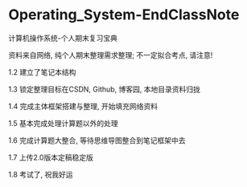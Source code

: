 # Operating_System-EndClassNote
计算机操作系统-个人期末复习宝典

资料来自网络, 纯个人期末整理需求整理; 不一定拟合考点, 请注意!

1.2	建立了笔记本结构

1.3	锁定整理目标在CSDN, Github, 博客园, 本地目录资料归拢

1.4	完成主体框架搭建与整理, 开始填充网络资料

1.5	基本完成处理计算题以外的处理

1.6 完成计算题大整合, 等待思维导图整合到笔记框架中去

1.7 上传2.0版本定稿稳定版

1.8 考试了, 祝我好运
